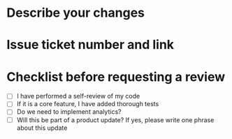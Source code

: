 # Describe your changes

<!-- Please describe your changes here -->

# Issue ticket number and link

<!-- Add issue number and link here -->

# Checklist before requesting a review

- [ ] I have performed a self-review of my code  
- [ ] If it is a core feature, I have added thorough tests  
- [ ] Do we need to implement analytics?  
- [ ] Will this be part of a product update? If yes, please write one phrase about this update  
